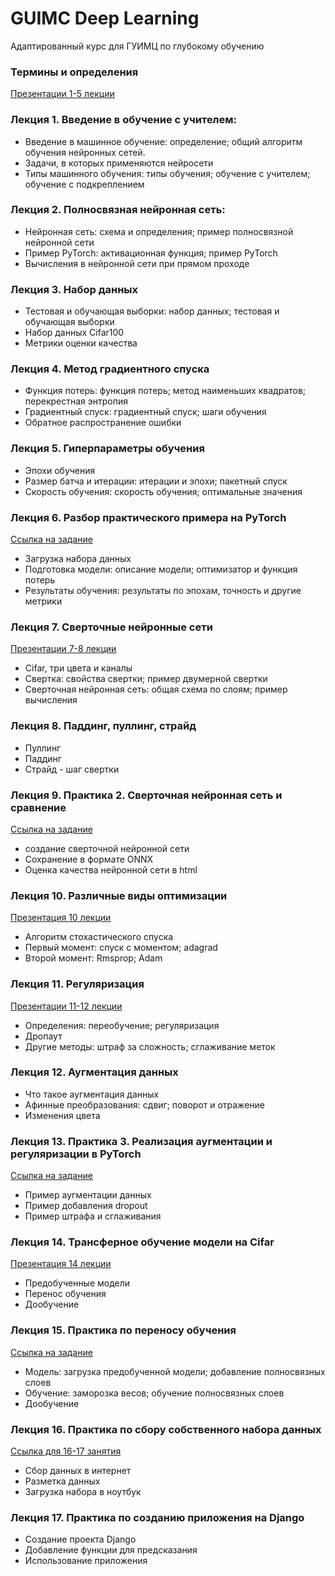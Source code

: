 # GUIMC Deep Learning
Адаптированный курс для ГУИМЦ по глубокому обучению

### Термины и определения

[Презентации 1-5 лекции](https://github.com/iu5git/GUIMC-Deep-Learning/blob/main/lections/lection_1.pdf)

### Лекция 1. Введение в обучение с учителем: 
- Введение в машинное обучение: определение; общий алгоритм обучения нейронных сетей.  
- Задачи, в которых применяются нейросети
- Типы машинного обучения: типы обучения; обучение с учителем; обучение с подкреплением

### Лекция 2. Полносвязная нейронная сеть: 
- Нейронная сеть: схема и определения; пример полносвязной нейронной сети
- Пример PyTorch: активационная функция; пример PyTorch
- Вычисления в нейронной сети при прямом проходе

### Лекция 3. Набор данных
- Тестовая и обучающая выборки: набор данных; тестовая и обучающая выборки
- Набор данных Cifar100
- Метрики оценки качества

### Лекция 4. Метод градиентного спуска
- Функция потерь: функция потерь; метод наименьших квадратов; перекрестная энтропия
- Градиентный спуск: градиентный спуск; шаги обучения
- Обратное распространение ошибки

### Лекция 5. Гиперпараметры обучения
- Эпохи обучения
- Размер батча и итерации: итерации и эпохи; пакетный спуск
- Скорость обучения: скорость обучения; оптимальные значения

### Лекция 6. Разбор практического примера на PyTorch

[Ссылка на задание](https://github.com/iu5git/GUIMC-Deep-Learning/blob/main/notebooks/lab1.ipynb)
- Загрузка набора данных
- Подготовка модели: описание модели; оптимизатор и функция потерь
- Результаты обучения: результаты по эпохам, точность и другие метрики

### Лекция 7. Сверточные нейронные сети

[Презентации 7-8 лекции](https://github.com/iu5git/GUIMC-Deep-Learning/blob/main/lections/lection_2.pdf)
- Cifar, три цвета и каналы
- Свертка: свойства свертки; пример двумерной свертки
- Сверточная нейронная сеть: общая схема по слоям; пример вычисления

### Лекция 8. Паддинг, пуллинг, страйд
- Пуллинг
- Паддинг
- Страйд - шаг свертки 

### Лекция 9. Практика 2. Сверточная нейронная сеть и сравнение

[Ссылка на задание](https://github.com/iu5git/GUIMC-Deep-Learning/blob/main/notebooks/lab2.ipynb)
- создание сверточной нейронной сети
- Сохранение в формате ONNX
- Оценка качества нейронной сети в html

### Лекция 10. Различные виды оптимизации

[Презентация 10 лекции](https://github.com/iu5git/GUIMC-Deep-Learning/blob/main/lections/lection_3.pdf)
- Алгоритм стохастического спуска
- Первый момент: спуск с моментом; adagrad
- Второй момент: Rmsprop; Adam 

### Лекция 11. Регуляризация

[Презентации 11-12 лекции](https://github.com/iu5git/GUIMC-Deep-Learning/blob/main/lections/lection_4.pdf)
- Определения: переобучение; регуляризация
- Дропаут 
- Другие методы: штраф за сложность; сглаживание меток

### Лекция 12. Аугментация данных
- Что такое аугментация данных
- Афинные преобразования: сдвиг; поворот и отражение 
- Изменения цвета

### Лекция 13. Практика 3. Реализация аугментации и регуляризации в PyTorch

[Ссылка на задание](https://github.com/iu5git/GUIMC-Deep-Learning/blob/main/notebooks/lab3.ipynb)
- Пример аугментации данных
- Пример добавления dropout
- Пример штрафа и сглаживания

### Лекция 14. Трансферное обучение модели на Cifar

[Презентация 14 лекции](https://github.com/iu5git/GUIMC-Deep-Learning/blob/main/lections/lection_5.pdf)
- Предобученные модели
- Перенос обучения
- Дообучение

### Лекция 15. Практика по переносу обучения

[Ссылка на задание](https://github.com/iu5git/GUIMC-Deep-Learning/blob/main/notebooks/lab4.ipynb)
- Модель: загрузка предобученной модели; добавление полносвязных слоев
- Обучение: заморозка весов; обучение полносвязных слоев
- Дообучение

### Лекция 16. Практика по сбору собственного набора данных

[Ссылка для 16-17 занятия](https://github.com/iu5git/GUIMC-Deep-Learning/blob/main/homework)
- Сбор данных в интернет
- Разметка данных
- Загрузка набора в ноутбук

### Лекция 17. Практика по созданию приложения на Django
- Создание проекта Django
- Добавление функции для предсказания 
- Использование приложения
